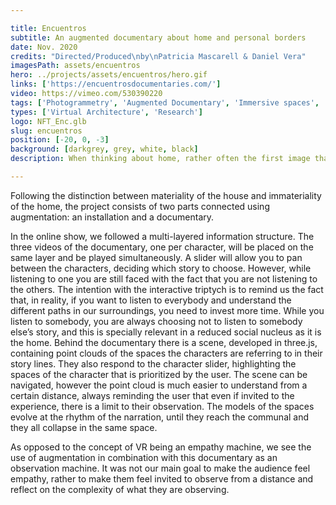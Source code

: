 ```yaml
---

title: Encuentros
subtitle: An augmented documentary about home and personal borders
date: Nov. 2020
credits: "Directed/Produced\nby\nPatricia Mascarell & Daniel Vera"
imagesPath: assets/encuentros
hero: ../projects/assets/encuentros/hero.gif
links: ['https://encuentrosdocumentaries.com/']
video: https://vimeo.com/530390220
tags: ['Photogrammetry', 'Augmented Documentary', 'Immersive spaces', 'Interactive experience']
types: ['Virtual Architecture', 'Research']
logo: NFT_Enc.glb
slug: encuentros
position: [-20, 0, -3]
background: [darkgrey, grey, white, black]
description: When thinking about home, rather often the first image that comes to mind is a physical space. However, even though that first thought is probably based on the need of a context, the thoughts quickly turn into memories that go beyond the strict materiality of the house. That is, really, where the combination of house and identity turn into what we usually define as home. Home is the virtual house, the time-based abstract layer generated by the inhabitant as a response to the urgency of translating their own identity into space.

---
```


Following the distinction between materiality of the house and immateriality of the home, the project consists of two parts connected using augmentation: an installation and a documentary.

In the online show, we followed a multi-layered information structure. The three videos of the documentary, one per character, will be placed on the same layer and be played simultaneously. A slider will allow you to pan between the characters, deciding which story to choose. However, while listening to one you are still faced with the fact that you are not listening to the others. The intention with the interactive triptych is to remind us the fact that, in reality, if you want to listen to everybody and understand the different paths in our surroundings, you need to invest more time. While you listen to somebody, you are always choosing not to listen to somebody else’s story, and this is specially relevant in a reduced social nucleus as it is the home. Behind the documentary there is a scene, developed in three.js, containing point clouds of the spaces the characters are referring to in their story lines. They also respond to the character slider, highlighting the spaces of the character that is prioritized by the user. The scene can be navigated, however the point cloud is much easier to understand from a certain distance, always reminding the user that even if invited to the experience, there is a limit to their observation. The models of the spaces evolve at the rhythm of the narration, until they reach the communal and they all collapse in the same space.

As opposed to the concept of VR being an empathy machine, we see the use of augmentation in combination with this documentary as an observation machine. It was not our main goal to make the audience feel empathy, rather to make them feel invited to observe from a distance and reflect on the complexity of what they are observing.
